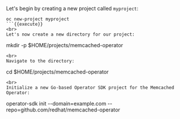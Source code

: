 Let's begin by creating a new project called `myproject`:

```
oc new-project myproject
```{{execute}}
<br>
Let's now create a new directory for our project:

```
mkdir -p $HOME/projects/memcached-operator
```{{execute}}
<br>
Navigate to the directory:

```
cd $HOME/projects/memcached-operator
```{{execute}}
<br>
Initialize a new Go-based Operator SDK project for the Memcached Operator:

```
operator-sdk init --domain=example.com --repo=github.com/redhat/memcached-operator
```{{execute}}
